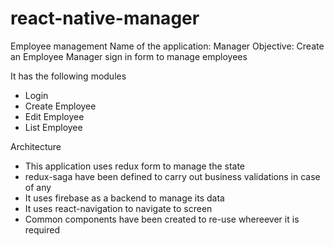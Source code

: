 # react-native-manager
Employee management
Name of the application: Manager
Objective: Create an Employee Manager sign in form to manage employees

It has the following modules
 - Login
 - Create Employee
 - Edit Employee
 - List Employee

Architecture
 - This application uses redux form to manage the state
 - redux-saga have been defined to carry out business validations in case of any
 - It uses firebase as a backend to manage its data
 - It uses react-navigation to navigate to screen
 - Common components have been created to re-use whereever it is required
